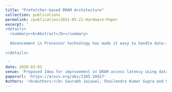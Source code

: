 ```yaml
---
title: "Prefetcher-based DRAM Architecture"
collection: publications
permalink: /publication/2021-05-21-Hardware-Paper
excerpt: '
<details>
  <summary><b>Abstract</b></summary> 
  
  Advancement in Processor technology has made it easy to handle data-intensive workloads, but limiting main memory advances has created performance bottlenecks. In DRAM, there have been improvements in DRAM access latency as well as reduction in cost-per-bit with the increase in cell density. But still DRAM data transfer rate lags behind the processing speed of the current generation processors. As Memory advancements based on hardware have been progressing at a slower pace, to cope up with High-end Processors, Architectural level advancements such as Prediction techniques, Replacement policies, etc are the major subject. In the recent field of research, Data prediction is a sought out topic as correct prediction can boost performance by decreasing the amount of excess memory access by predicting data beforehand using data access trends and behaviors. Though prediction techniques have been implemented at most of the Computer Architecture, We propose implementing data prediction in DRAM level architectures like TL-DRAM and CROW. Both of these method distributes the DRAM into different parts which contain a smaller section which is faster and larger section which contains the bulk of data but is comparatively slower. We wish to use data prediction in between these sections of memory to have predicted data transferred to the faster sections to improve the overall performance by reducing the memory access time.
  
</details>
  
 '
date: 2020-03-01
venue: 'Proposed Idea for improvement in DRAM access latency using data prediction'
paperurl: 'https://arxiv.org/abs/2105.10427'
Authors: '<b>Authors:</b> Saurabh Jaiswal, Shailendra Kumar Gupta and Soumya Soubhagya Dandapat'
---
```

